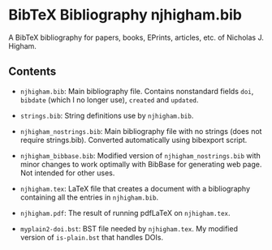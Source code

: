 BibTeX Bibliography njhigham.bib
===========

A BibTeX bibliography for papers, books, EPrints, articles, etc. of
Nicholas J. Higham.

Contents
---------

* `njhigham.bib`:    Main bibliography file.
Contains nonstandard fields
`doi`, `bibdate` (which I no longer use), `created` and `updated`.

* `strings.bib`: String definitions use by `njhigham.bib`.

* `njhigham_nostrings.bib`:   Main bibliography file with no strings
(does not require strings.bib). Converted automatically using
bibexport script.

* `njhigham_bibbase.bib`: Modified version of `njhigham_nostrings.bib` with
minor changes to work optimally with BibBase for generating web page.  Not
intended for other uses.

* `njhigham.tex`:  LaTeX file that creates a document with a bibliography
containing all the entries in `njhigham.bib`.

* `njhigham.pdf`:  The result of running pdfLaTeX on `njhigham.tex`.

* `myplain2-doi.bst`: BST file needed by `njhigham.tex`.  My modified
version of `is-plain.bst` that handles DOIs.
